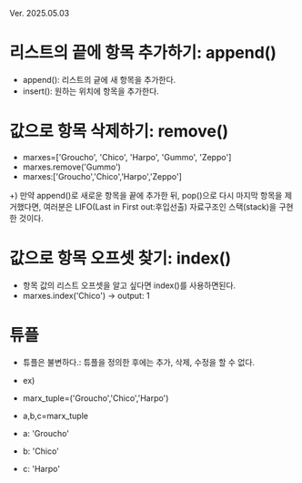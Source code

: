 Ver. 2025.05.03

# 리스트의 끝에 항목 추가하기: append()
- append(): 리스트의 긑에 새 항목을 추가한다.
- insert(): 원하는 위치에 항목을 추가한다.

# 값으로 항목 삭제하기: remove()
- marxes=['Groucho', 'Chico', 'Harpo', 'Gummo', 'Zeppo']
- marxes.remove('Gummo')
- marxes:['Groucho','Chico','Harpo','Zeppo']

+) 만약 append()로 새로운 항목을 끝에 추가한 뒤, pop()으로 다시 마지막 항목을 제거했다면, 여러분은 LIFO(Last in First out:후입선출) 자료구조인 스택(stack)을 구현한 것이다.

# 값으로 항목 오프셋 찾기: index()
- 항목 값의 리스트 오프셋을 알고 싶다면 index()를 사용하면된다.
- marxes.index('Chico') -> output: 1

# 튜플
- 튜플은 불변하다.: 튜플을 정의한 후에는 추가, 삭제, 수정을 할 수 없다.

- ex)
- marx_tuple=('Groucho','Chico','Harpo')
- a,b,c=marx_tuple
- a: 'Groucho'
- b: 'Chico'
- c: 'Harpo'
